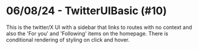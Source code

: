 # 06/08/24 - TwitterUIBasic (#10)
This is the twitter/X UI with a sidebar that links to routes with no context and also the 'For you' and 'Following' items on the homepage. There is conditional rendering of styling on click and hover.